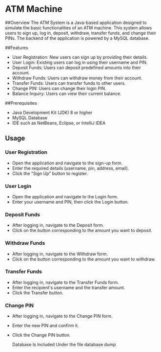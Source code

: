 # ATM Machine

##Overview
The ATM System is a Java-based application designed to simulate the basic functionalities of an ATM machine. This system allows users to 
sign up, log in, deposit, withdraw, transfer funds, and change their PINs. The backend of the application is powered by a MySQL database.

##Features
- User Registration: New users can sign up by providing their details.
- User Login: Existing users can log in using their username and PIN.
- Deposit Funds: Users can deposit predefined amounts into their account.
- Withdraw Funds: Users can withdraw money from their account.
- Transfer Funds: Users can transfer funds to other users.
- Change PIN: Users can change their login PIN.
- Balance Inquiry: Users can view their current balance.


##Prerequisites
- Java Development Kit (JDK) 8 or higher
- MySQL Database
- IDE such as NetBeans, Eclipse, or IntelliJ IDEA

## Usage

### User Registration

- Open the application and navigate to the sign-up form.
- Enter the required details (username, pin, address, email).
- Click the "Sign Up" button to register.

### User Login
- Open the application and navigate to the Login form.
- Enter your username and PIN, then click the Login button.

### Deposit Funds
- After logging in, navigate to the Deposit form.
- Click on the button corresponding to the amount you want to deposit.

###  Withdraw Funds
- After logging in, navigate to the Withdraw form.
- Click on the button corresponding to the amount you want to withdraw.

### Transfer Funds
- After logging in, navigate to the Transfer Funds form.
- Enter the recipient's username and the transfer amount.
- Click the Transfer button.

### Change PIN
- After logging in, navigate to the Change PIN form.
- Enter the new PIN and confirm it.
- Click the Change PIN button.

  Database Is Included Under the file database dump
